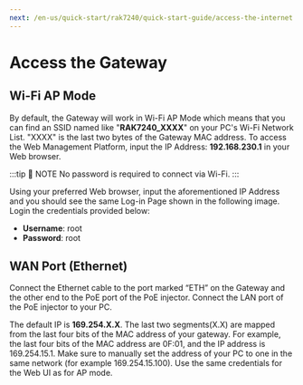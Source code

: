 ```yaml
---
next: /en-us/quick-start/rak7240/quick-start-guide/access-the-internet.html
---
```


# Access the Gateway

## Wi-Fi AP Mode

By default, the Gateway will work in Wi-Fi AP Mode which means that you can find an SSID named like "**RAK7240_XXXX**" on your PC's Wi-Fi Network List. "XXXX" is the last two bytes of the Gateway MAC address. To access the Web Management Platform, input the IP Address: **192.168.230.1** in your Web browser.

:::tip 📝 NOTE
 No password is required to connect via Wi-Fi. 
:::

Using your preferred Web browser, input the aforementioned IP Address and you should see the same Log-in Page shown in the following image. Login the credentials provided below:

- **Username**: root
- **Password**: root

<rk-img
  src="/assets/images/quick-start-guide/rak7240/access-through-apmode.jpg"
  width="100%"
  figure-number="1"
  caption="Accessing the Gateway via Wi-Fi AP Mode"
/>

## WAN Port (Ethernet)

Connect the Ethernet cable to the port marked “ETH” on the Gateway and the other end to the PoE port of the PoE injector. Connect the LAN port of the PoE injector to your PC.

The default IP is **169.254.X.X**. The last two segments(X.X) are mapped from the last four bits of the MAC address of your gateway. For example, the last four bits of the MAC address are 0F:01, and the IP address is 169.254.15.1. Make sure to manually set the address of your PC to one in the same network (for example 169.254.15.100). Use the same credentials for the Web UI as for AP mode.

<rk-img
  src="/assets/images/quick-start-guide/rak7240/access-through-ethernet.jpg"
  width="100%"
  figure-number="2"
  caption="Accessing the Gateway via WAN Port (Ethernet)"
/>


